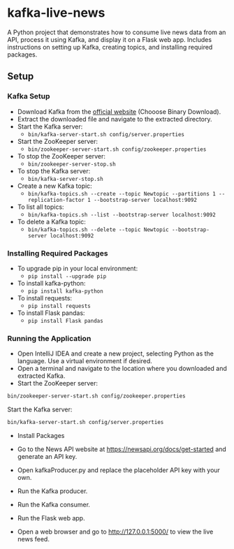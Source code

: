 # kafka-live-news
A Python project that demonstrates how to consume live news data from an API, process it using Kafka, and display it on a Flask web app. Includes instructions on setting up Kafka, creating topics, and installing required packages.


## Setup
### Kafka Setup
- Download Kafka from the [official website](https://kafka.apache.org/downloads) (Chooose Binary Download).
- Extract the downloaded file and navigate to the extracted directory.
- Start the Kafka server: 
  - `bin/kafka-server-start.sh config/server.properties`
- Start the ZooKeeper server: 
  - `bin/zookeeper-server-start.sh config/zookeeper.properties`
- To stop the ZooKeeper server: 
  - `bin/zookeeper-server-stop.sh`
- To stop the Kafka server: 
  - `bin/kafka-server-stop.sh`
- Create a new Kafka topic:  
  - `bin/kafka-topics.sh --create --topic Newtopic --partitions 1 --replication-factor 1 --bootstrap-server localhost:9092`
- To list all topics: 
  - `bin/kafka-topics.sh --list --bootstrap-server localhost:9092`
- To delete a Kafka topic: 
  - `bin/kafka-topics.sh --delete --topic Newtopic --bootstrap-server localhost:9092`

### Installing Required Packages
- To upgrade pip in your local environment: 
  - `pip install --upgrade pip`
- To install kafka-python: 
  - `pip install kafka-python`
- To install requests: 
  - `pip install requests`
- To install Flask pandas: 
  - `pip install Flask pandas`

### Running the Application
- Open IntelliJ IDEA and create a new project, selecting Python as the language. Use a virtual environment if desired.
- Open a terminal and navigate to the location where you downloaded and extracted Kafka.
- Start the ZooKeeper server:

```bash
bin/zookeeper-server-start.sh config/zookeeper.properties
```

Start the Kafka server:
```bash
bin/kafka-server-start.sh config/server.properties
```
- Install Packages

- Go to the News API website at https://newsapi.org/docs/get-started and generate an API key.
- Open kafkaProducer.py and replace the placeholder API key with your own.

- Run the Kafka producer.
- Run the Kafka consumer.
- Run the Flask web app.

- Open a web browser and go to http://127.0.0.1:5000/ to view the live news feed.